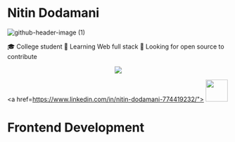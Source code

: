 # Nitin Dodamani
![github-header-image (1)](https://github.com/Nitin201/Nitin201/assets/60124943/22ec4026-4bfa-4208-aed0-c38bec002425)

🎓 College student
🌱 Learning Web full stack
🤔 Looking for open source to contribute



<p align="center">
  <img src="https://capsule-render.vercel.app/api?text=Hey Everyone!🕹️&animation=fadeIn&type=waving&color=gradient&height=100"/>
</p>

<a href=https://www.linkedin.com/in/nitin-dodamani-774419232/">
  <img height="50" src="![image](https://github.com/Nitin201/Nitin201/assets/60124943/f4f2626c-c89c-43c0-9c5d-52daf35dae8b)"/>
</a>

# Frontend Development
